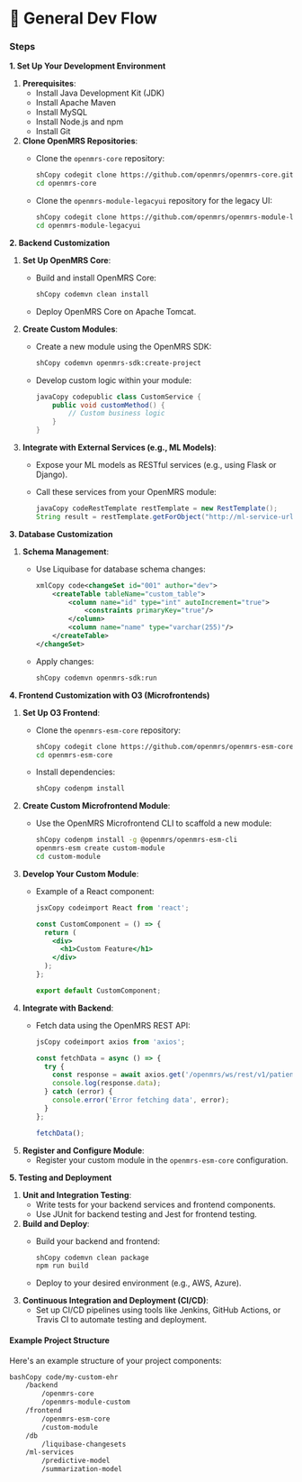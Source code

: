 # 🐎 General Dev Flow

### Steps

**1. Set Up Your Development Environment**

1. **Prerequisites**:
   * Install Java Development Kit (JDK)
   * Install Apache Maven
   * Install MySQL
   * Install Node.js and npm
   * Install Git
2. **Clone OpenMRS Repositories**:
   *   Clone the `openmrs-core` repository:

       ```sh
       shCopy codegit clone https://github.com/openmrs/openmrs-core.git
       cd openmrs-core
       ```
   *   Clone the `openmrs-module-legacyui` repository for the legacy UI:

       ```sh
       shCopy codegit clone https://github.com/openmrs/openmrs-module-legacyui.git
       cd openmrs-module-legacyui
       ```

**2. Backend Customization**

1. **Set Up OpenMRS Core**:
   *   Build and install OpenMRS Core:

       ```sh
       shCopy codemvn clean install
       ```
   * Deploy OpenMRS Core on Apache Tomcat.
2. **Create Custom Modules**:
   *   Create a new module using the OpenMRS SDK:

       ```sh
       shCopy codemvn openmrs-sdk:create-project
       ```
   *   Develop custom logic within your module:

       ```java
       javaCopy codepublic class CustomService {
           public void customMethod() {
               // Custom business logic
           }
       }
       ```
3. **Integrate with External Services (e.g., ML Models)**:
   * Expose your ML models as RESTful services (e.g., using Flask or Django).
   *   Call these services from your OpenMRS module:

       ```java
       javaCopy codeRestTemplate restTemplate = new RestTemplate();
       String result = restTemplate.getForObject("http://ml-service-url/predict", String.class);
       ```

**3. Database Customization**

1. **Schema Management**:
   *   Use Liquibase for database schema changes:

       ```xml
       xmlCopy code<changeSet id="001" author="dev">
           <createTable tableName="custom_table">
               <column name="id" type="int" autoIncrement="true">
                   <constraints primaryKey="true"/>
               </column>
               <column name="name" type="varchar(255)"/>
           </createTable>
       </changeSet>
       ```
   *   Apply changes:

       ```sh
       shCopy codemvn openmrs-sdk:run
       ```

**4. Frontend Customization with O3 (Microfrontends)**

1. **Set Up O3 Frontend**:
   *   Clone the `openmrs-esm-core` repository:

       ```sh
       shCopy codegit clone https://github.com/openmrs/openmrs-esm-core.git
       cd openmrs-esm-core
       ```
   *   Install dependencies:

       ```sh
       shCopy codenpm install
       ```
2. **Create Custom Microfrontend Module**:
   *   Use the OpenMRS Microfrontend CLI to scaffold a new module:

       ```sh
       shCopy codenpm install -g @openmrs/openmrs-esm-cli
       openmrs-esm create custom-module
       cd custom-module
       ```
3. **Develop Your Custom Module**:
   *   Example of a React component:

       ```jsx
       jsxCopy codeimport React from 'react';

       const CustomComponent = () => {
         return (
           <div>
             <h1>Custom Feature</h1>
           </div>
         );
       };

       export default CustomComponent;
       ```
4. **Integrate with Backend**:
   *   Fetch data using the OpenMRS REST API:

       ```js
       jsCopy codeimport axios from 'axios';

       const fetchData = async () => {
         try {
           const response = await axios.get('/openmrs/ws/rest/v1/patient');
           console.log(response.data);
         } catch (error) {
           console.error('Error fetching data', error);
         }
       };

       fetchData();
       ```
5. **Register and Configure Module**:
   * Register your custom module in the `openmrs-esm-core` configuration.

**5. Testing and Deployment**

1. **Unit and Integration Testing**:
   * Write tests for your backend services and frontend components.
   * Use JUnit for backend testing and Jest for frontend testing.
2. **Build and Deploy**:
   *   Build your backend and frontend:

       ```sh
       shCopy codemvn clean package
       npm run build
       ```
   * Deploy to your desired environment (e.g., AWS, Azure).
3. **Continuous Integration and Deployment (CI/CD)**:
   * Set up CI/CD pipelines using tools like Jenkins, GitHub Actions, or Travis CI to automate testing and deployment.

#### Example Project Structure

Here's an example structure of your project components:

```bash
bashCopy code/my-custom-ehr
    /backend
        /openmrs-core
        /openmrs-module-custom
    /frontend
        /openmrs-esm-core
        /custom-module
    /db
        /liquibase-changesets
    /ml-services
        /predictive-model
        /summarization-model
```
